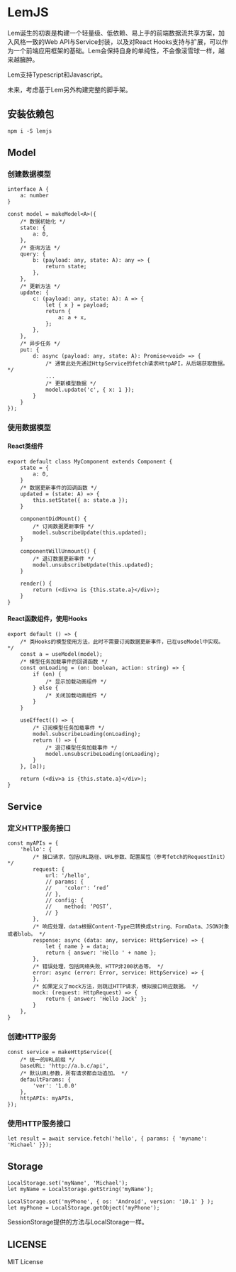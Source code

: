 # LemJS
Lem诞生的初衷是构建一个轻量级、低依赖、易上手的前端数据流共享方案，加入风格一致的Web API与Service封装，以及对React Hooks支持与扩展，可以作为一个前端应用框架的基础。Lem会保持自身的单纯性，不会像滚雪球一样，越来越臃肿。

Lem支持Typescript和Javascript。

未来，考虑基于Lem另外构建完整的脚手架。

## 安装依赖包

    npm i -S lemjs

## Model
### 创建数据模型

    interface A {
        a: number
    }

    const model = makeModel<A>({
        /* 数据初始化 */
        state: {
            a: 0,
        },
        /* 查询方法 */
        query: {
            b: (payload: any, state: A): any => {
                return state;
            },
        },
        /* 更新方法 */
        update: {
            c: (payload: any, state: A): A => {
                let { x } = payload;
                return {
                    a: a + x,
                };
            },
        },
        /* 异步任务 */
        put: {
            d: async (payload: any, state: A): Promise<void> => {
                /* 通常此处先通过HttpService的fetch请求HttpAPI，从后端获取数据。 */
				...
                /* 更新模型数据 */
                model.update('c', { x: 1 });
            }
        }
    });

### 使用数据模型
#### React类组件

    export default class MyComponent extends Component {
        state = {
            a: 0,
        }
        /* 数据更新事件的回调函数 */
        updated = (state: A) => {
            this.setState({ a: state.a });
        }

        componentDidMount() {
            /* 订阅数据更新事件 */
            model.subscribeUpdate(this.updated);
        }

        componentWillUnmount() {
            /* 退订数据更新事件 */
            model.unsubscribeUpdate(this.updated);
        }

        render() {
            return (<div>a is {this.state.a}</div>);
        }
    }

#### React函数组件，使用Hooks

    export default () => {
        /* 类Hooks的模型使用方法，此时不需要订阅数据更新事件，已在useModel中实现。 */
        const a = useModel(model);
        /* 模型任务加载事件的回调函数 */
        const onLoading = (on: boolean, action: string) => {
            if (on) {
                /* 显示加载动画组件 */
            } else {
                /* 关闭加载动画组件 */
            }
        }

        useEffect(() => {
            /* 订阅模型任务加载事件 */
            model.subscribeLoading(onLoading);
            return () => {
                /* 退订模型任务加载事件 */
                model.unsubscribeLoading(onLoading);
            }
        }, [a]);

        return (<div>a is {this.state.a}</div>);
    }

## Service
### 定义HTTP服务接口

    const myAPIs = {
        'hello': {
            /* 接口请求，包括URL路径、URL参数、配置属性（参考fetch的RequestInit） */
            request: {
                url: '/hello',
                // params: {
                //    'color': ‘red’
                // },
                // config: {
                //    method: ‘POST’,
                // }
            },
            /* 响应处理，data根据Content-Type已转换成string、FormData、JSON对象或者blob。 */
            response: async (data: any, service: HttpService) => {
                let { name } = data;
                return { answer: 'Hello ' + name };
            },
            /* 错误处理，包括网络失败、HTTP非200状态等。 */
            error: async (error: Error, service: HttpService) => {
            },
            /* 如果定义了mock方法，则跳过HTTP请求，模拟接口响应数据。 */
            mock: (request: HttpRequest) => {
                return { answer: 'Hello Jack' };
            }
        },
    }

### 创建HTTP服务

    const service = makeHttpService({
        /* 统一的URL前缀 */
        baseURL: 'http://a.b.c/api',
        /* 默认URL参数，所有请求都自动追加。 */
        defaultParams: {
            'ver': '1.0.0'
        },
        httpAPIs: myAPIs,
    });

### 使用HTTP服务接口

    let result = await service.fetch('hello', { params: { 'myname': 'Michael' }});

## Storage

    LocalStorage.set('myName', 'Michael');
    let myName = LocalStorage.getString('myName');

    LocalStorage.set('myPhone', { os: 'Android', version: '10.1' } );
    let myPhone = LocalStorage.getObject('myPhone');

SessionStorage提供的方法与LocalStorage一样。

## LICENSE

MIT License